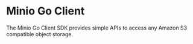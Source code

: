 # Minio Go Client

The Minio Go Client SDK provides simple APIs to access any Amazon S3 compatible object storage.

